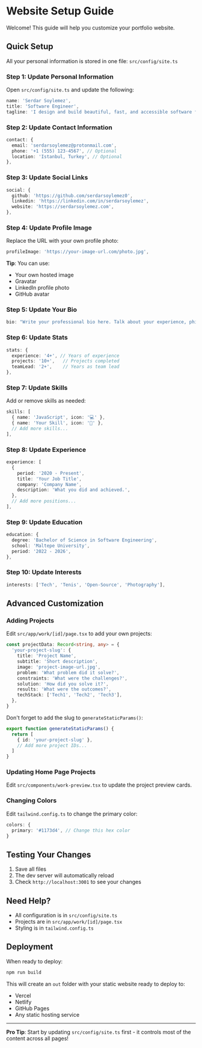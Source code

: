 # Website Setup Guide

Welcome! This guide will help you customize your portfolio website.

## Quick Setup

All your personal information is stored in one file: `src/config/site.ts`

### Step 1: Update Personal Information

Open `src/config/site.ts` and update the following:

```typescript
name: 'Serdar Soylemez',
title: 'Software Engineer',
tagline: 'I design and build beautiful, fast, and accessible software for everyone.',
```

### Step 2: Update Contact Information

```typescript
contact: {
  email: 'serdarsoylemez@protonmail.com',
  phone: '+1 (555) 123-4567', // Optional
  location: 'Istanbul, Turkey', // Optional
},
```

### Step 3: Update Social Links

```typescript
social: {
  github: 'https://github.com/serdarsoylemez0',
  linkedin: 'https://linkedin.com/in/serdarsoylemez',
  website: 'https://serdarsoylemez.com',
},
```

### Step 4: Update Profile Image

Replace the URL with your own profile photo:

```typescript
profileImage: 'https://your-image-url.com/photo.jpg',
```

**Tip**: You can use:
- Your own hosted image
- Gravatar
- LinkedIn profile photo
- GitHub avatar

### Step 5: Update Your Bio

```typescript
bio: "Write your professional bio here. Talk about your experience, philosophy, and what drives you as an engineer.",
```

### Step 6: Update Stats

```typescript
stats: {
  experience: '4+', // Years of experience
  projects: '10+',   // Projects completed
  teamLead: '2+',    // Years as team lead
},
```

### Step 7: Update Skills

Add or remove skills as needed:

```typescript
skills: [
  { name: 'JavaScript', icon: '💻' },
  { name: 'Your Skill', icon: '🚀' },
  // Add more skills...
],
```

### Step 8: Update Experience

```typescript
experience: [
  {
    period: '2020 - Present',
    title: 'Your Job Title',
    company: 'Company Name',
    description: 'What you did and achieved.',
  },
  // Add more positions...
],
```

### Step 9: Update Education

```typescript
education: {
  degree: 'Bachelor of Science in Software Engineering',
  school: 'Maltepe University',
  period: '2022 - 2026',
},
```

### Step 10: Update Interests

```typescript
interests: ['Tech', 'Tenis', 'Open-Source', 'Photography'],
```

## Advanced Customization

### Adding Projects

Edit `src/app/work/[id]/page.tsx` to add your own projects:

```typescript
const projectData: Record<string, any> = {
  'your-project-slug': {
    title: 'Project Name',
    subtitle: 'Short description',
    image: 'project-image-url.jpg',
    problem: 'What problem did it solve?',
    constraints: 'What were the challenges?',
    solution: 'How did you solve it?',
    results: 'What were the outcomes?',
    techStack: ['Tech1', 'Tech2', 'Tech3'],
  },
}
```

Don't forget to add the slug to `generateStaticParams()`:

```typescript
export function generateStaticParams() {
  return [
    { id: 'your-project-slug' },
    // Add more project IDs...
  ]
}
```

### Updating Home Page Projects

Edit `src/components/work-preview.tsx` to update the project preview cards.

### Changing Colors

Edit `tailwind.config.ts` to change the primary color:

```typescript
colors: {
  primary: '#1173d4', // Change this hex color
}
```

## Testing Your Changes

1. Save all files
2. The dev server will automatically reload
3. Check `http://localhost:3001` to see your changes

## Need Help?

- All configuration is in `src/config/site.ts`
- Projects are in `src/app/work/[id]/page.tsx`
- Styling is in `tailwind.config.ts`

## Deployment

When ready to deploy:

```bash
npm run build
```

This will create an `out` folder with your static website ready to deploy to:
- Vercel
- Netlify
- GitHub Pages
- Any static hosting service

---

**Pro Tip**: Start by updating `src/config/site.ts` first - it controls most of the content across all pages!
